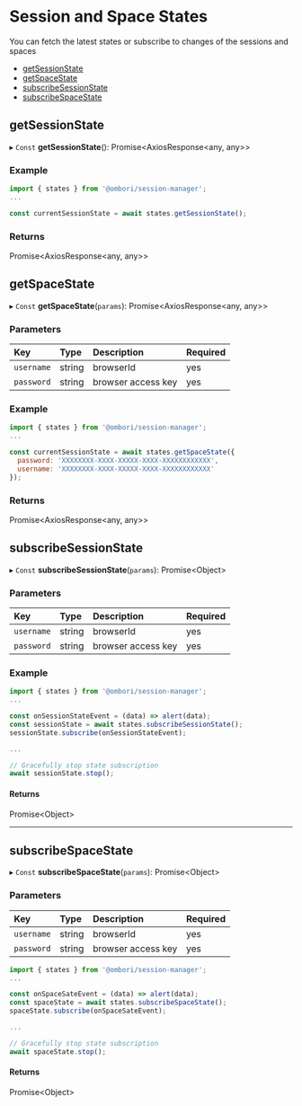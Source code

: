 # Session and Space States

You can fetch the latest states or subscribe to changes of the sessions and spaces

- [getSessionState](undefined)
- [getSpaceState](undefined)
- [subscribeSessionState](undefined)
- [subscribeSpaceState](undefined)


## getSessionState

▸ `Const` **getSessionState**(): Promise<AxiosResponse<any, any\>\>

### Example

```js
import { states } from '@ombori/session-manager';
...

const currentSessionState = await states.getSessionState();
```

### Returns

Promise<AxiosResponse<any, any\>\>


## getSpaceState

▸ `Const` **getSpaceState**(`params`): Promise<AxiosResponse<any, any\>\>

### Parameters

| Key | Type | Description | Required | 
| :------ | :------ | :------ | :------ |
| `username` | string | browserId | yes |
| `password` | string | browser access key | yes |


### Example

```js
import { states } from '@ombori/session-manager';
...

const currentSessionState = await states.getSpaceState({
  password: 'XXXXXXXX-XXXX-XXXXX-XXXX-XXXXXXXXXXXX',
  username: 'XXXXXXXX-XXXX-XXXXX-XXXX-XXXXXXXXXXXX'
});
```

### Returns

Promise<AxiosResponse<any, any\>\>


## subscribeSessionState

▸ `Const` **subscribeSessionState**(`params`): Promise<Object\>

### Parameters

| Key | Type | Description | Required | 
| :------ | :------ | :------ | :------ |
| `username` | string | browserId | yes |
| `password` | string | browser access key | yes |

### Example

```js
import { states } from '@ombori/session-manager';
...

const onSessionStateEvent = (data) => alert(data);
const sessionState = await states.subscribeSessionState();
sessionState.subscribe(onSessionStateEvent);

...

// Gracefully stop state subscription
await sessionState.stop();
```

#### Returns

Promise<Object\>

___

## subscribeSpaceState

▸ `Const` **subscribeSpaceState**(`params`): Promise<Object\>

### Parameters

| Key | Type | Description | Required | 
| :------ | :------ | :------ | :------ |
| `username` | string | browserId | yes |
| `password` | string | browser access key | yes |

```js
import { states } from '@ombori/session-manager';
...

const onSpaceSateEvent = (data) => alert(data);
const spaceState = await states.subscribeSpaceState();
spaceState.subscribe(onSpaceSateEvent);

...

// Gracefully stop state subscription
await spaceState.stop();
```

#### Returns

Promise<Object\>

